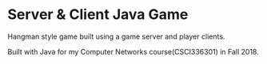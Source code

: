 # Server & Client Java Game

Hangman style game built using a game server and player clients.

Built with Java for my Computer Networks course(CSCI336301) in Fall 2018.
